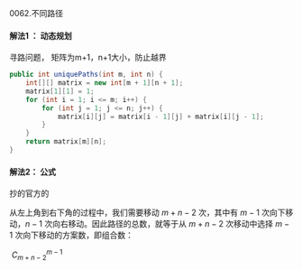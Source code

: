 0062.不同路径



#### 解法1 ： 动态规划

寻路问题， 矩阵为m+1，n+1大小，防止越界



```java
public int uniquePaths(int m, int n) {
    int[][] matrix = new int[m + 1][n + 1];
    matrix[1][1] = 1;
    for (int i = 1; i <= m; i++) {
        for (int j = 1; j <= n; j++) {
            matrix[i][j] = matrix[i - 1][j] + matrix[i][j - 1];
        }
    }
    return matrix[m][n];
}
```



#### 解法2： 公式

抄的官方的

从左上角到右下角的过程中，我们需要移动 $m+n-2$ 次，其中有 $m-1$ 次向下移动，$n-1$ 次向右移动。因此路径的总数，就等于从 $m+n-2$ 次移动中选择 $m-1$ 次向下移动的方案数，即组合数：

​		$C_{m+n-2}^{m-1}$

